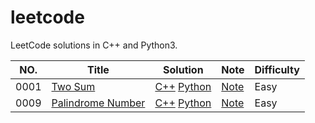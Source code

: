 leetcode
========

LeetCode solutions in C++ and Python3.

|NO.|Title|Solution|Note|Difficulty|
|---|-----|--------|----|----------|
|0001|[Two Sum](https://leetcode.com/problems/two-sum)|[C++](cpp/0001.two-sum.cpp) [Python](py/0001.two-sum.py)|[Note](note/0001.two-sum.md)|Easy|
|0009|[Palindrome Number](https://leetcode.com/problems/palindrome-number/)|[C++]() [Python](py/0009.palindrome-number.py)|[Note]()|Easy|